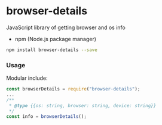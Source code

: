 # browser-details

JavaScript library of getting browser and os info

- npm (Node.js package manager)

```bash
npm install browser-details --save
```

### Usage

Modular include:

```javascript
const browserDetails = require("browser-details");
...
/**
 * @type {{os: string, browser: string, device: string}}
 */
const info = browserDetails();
```